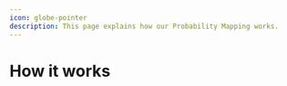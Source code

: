 ```yaml
---
icon: globe-pointer
description: This page explains how our Probability Mapping works.
---
```


# How it works

